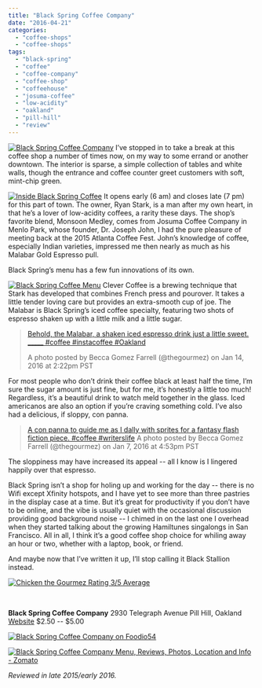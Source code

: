 ```yaml
---
title: "Black Spring Coffee Company"
date: "2016-04-21"
categories: 
  - "coffee-shops"
  - "coffee-shops"
tags: 
  - "black-spring"
  - "coffee"
  - "coffee-company"
  - "coffee-shop"
  - "coffeehouse"
  - "josuma-coffee"
  - "low-acidity"
  - "oakland"
  - "pill-hill"
  - "review"
---
```


[![Black Spring Coffee Company](http://s3.amazonaws.com/thegourmez-wpmedia/2016/04/Black-Spring-Coffee-03-355x500.jpg)](http://s3.amazonaws.com/thegourmez-wpmedia/2016/04/Black-Spring-Coffee-03.jpg) I’ve stopped in to take a break at this coffee shop a number of times now, on my way to some errand or another downtown. The interior is sparse, a simple collection of tables and white walls, though the entrance and coffee counter greet customers with soft, mint-chip green.

[![Inside Black Spring Coffee](http://s3.amazonaws.com/thegourmez-wpmedia/2016/04/Black-Spring-Coffee-01-500x334.jpg)](http://s3.amazonaws.com/thegourmez-wpmedia/2016/04/Black-Spring-Coffee-01.jpg) It opens early (6 am) and closes late (7 pm) for this part of town. The owner, Ryan Stark, is a man after my own heart, in that he’s a lover of low-acidity coffees, a rarity these days. The shop’s favorite blend, Monsoon Medley, comes from Josuma Coffee Company in Menlo Park, whose founder, Dr. Joseph John, I had the pure pleasure of meeting back at the 2015 Atlanta Coffee Fest. John’s knowledge of coffee, especially Indian varieties, impressed me then nearly as much as his Malabar Gold Espresso pull.

Black Spring’s menu has a few fun innovations of its own.

[![Black Spring Coffee Menu](http://s3.amazonaws.com/thegourmez-wpmedia/2016/04/Black-Spring-Coffee-02-500x350.jpg)](http://s3.amazonaws.com/thegourmez-wpmedia/2016/04/Black-Spring-Coffee-02.jpg) Clever Coffee is a brewing technique that Stark has developed that combines French press and pourover. It takes a little tender loving care but provides an extra-smooth cup of joe. The Malabar is Black Spring’s iced coffee specialty, featuring two shots of espresso shaken up with a little milk and a little sugar.

> [Behold, the Malabar, a shaken iced espresso drink just a little sweet. \_\_\_\_\_ #coffee #instacoffee #Oakland](https://www.instagram.com/p/BAiTq84wQuk/)
> 
> A photo posted by Becca Gomez Farrell (@thegourmez) on Jan 14, 2016 at 2:22pm PST

For most people who don’t drink their coffee black at least half the time, I’m sure the sugar amount is just fine, but for me, it’s honestly a little too much! Regardless, it’s a beautiful drink to watch meld together in the glass. Iced americanos are also an option if you’re craving something cold. I’ve also had a delicious, if sloppy, con panna.

> [A con panna to guide me as I dally with sprites for a fantasy flash fiction piece. #coffee #writerslife](https://www.instagram.com/p/BAQjZzGwQoD/) A photo posted by Becca Gomez Farrell (@thegourmez) on Jan 7, 2016 at 4:53pm PST

The sloppiness may have increased its appeal -- all I know is I lingered happily over that espresso.

Black Spring isn’t a shop for holing up and working for the day -- there is no Wifi except Xfinity hotspots, and I have yet to see more than three pastries in the display case at a time. But it’s great for productivity if you don’t have to be online, and the vibe is usually quiet with the occasional discussion providing good background noise -- I chimed in on the last one I overhead when they started talking about the growing Hamiltunes singalongs in San Francisco. All in all, I think it’s a good coffee shop choice for whiling away an hour or two, whether with a laptop, book, or friend.

And maybe now that I’ve written it up, I’ll stop calling it Black Stallion instead.

[![Chicken the Gourmez Rating 3/5 Average](http://s3.amazonaws.com/thegourmez-wpmedia/2009/02/rating_chicken11.gif)](http://s3.amazonaws.com/thegourmez-wpmedia/2009/02/rating_chicken11.gif)

 

**Black Spring Coffee Company** 2930 Telegraph Avenue Pill Hill, Oakland [Website](http://blackspringcoffee.weebly.com/) $2.50 -- $5.00

[![Black Spring Coffee Company on Foodio54](http://foodio54.com/images/badge-2-136a2a.jpg)](http://foodio54.com/restaurant/Oakland-CA/136a2a/Black-Spring-Coffee-Company)

[![Black Spring Coffee Company Menu, Reviews, Photos, Location and Info - Zomato](https://www.zomato.com/logo/17768818/minilink)](https://www.zomato.com/oakland-ca/black-spring-coffee-company-downtown-oakland "View Menu, Reviews, Photos & Information about Black Spring Coffee Company, Downtown Oakland and other Restaurants in Oakland")

_Reviewed in late 2015/early 2016._
